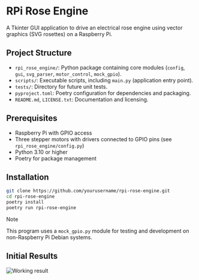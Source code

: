 # RPi Rose Engine

A Tkinter GUI application to drive an electrical rose engine using vector graphics (SVG rosettes) on a Raspberry Pi.


## Project Structure

- `rpi_rose_engine/`: Python package containing core modules (`config`, `gui`, `svg_parser`, `motor_control`, `mock_gpio`).
- `scripts/`: Executable scripts, including `main.py` (application entry point).
- `tests/`: Directory for future unit tests.
- `pyproject.toml`: Poetry configuration for dependencies and packaging.
- `README.md`, `LICENSE.txt`: Documentation and licensing.

## Prerequisites

- Raspberry Pi with GPIO access
- Three stepper motors with drivers connected to GPIO pins (see `rpi_rose_engine/config.py`)
- Python 3.10 or higher
- Poetry for package management

## Installation

```bash
git clone https://github.com/yourusername/rpi-rose-engine.git
cd rpi-rose-engine
poetry install
poetry run rpi-rose-engine
```
> [!NOTE]
> This program uses a `mock_gpio.py` module for testing and development on non-Raspberry Pi Debian systems.

## Initial Results
![Working result](resources/init_vibe_code_results.png)
